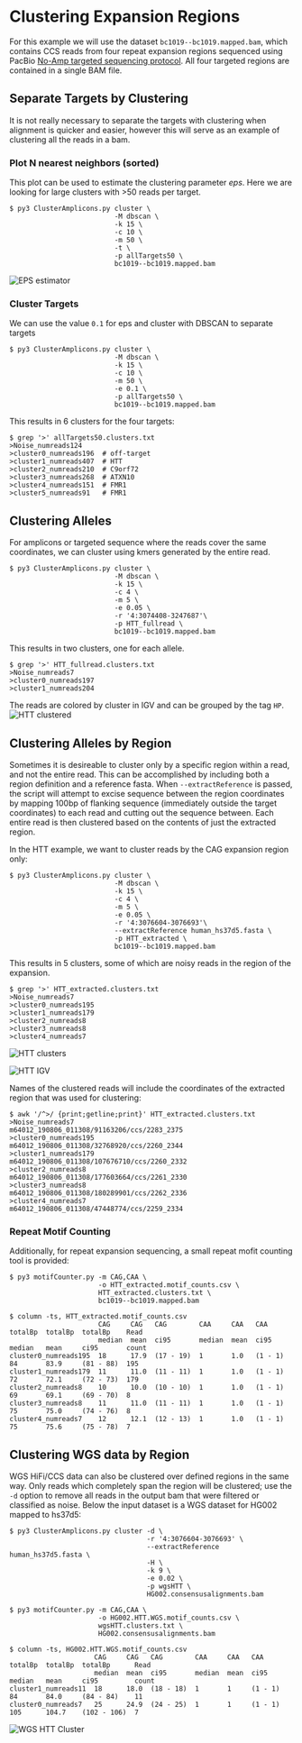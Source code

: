 # Clustering Expansion Regions

For this example we will use the dataset `bc1019--bc1019.mapped.bam`, which contains CCS reads from four repeat expansion regions sequenced using PacBio [No-Amp targeted sequencing protocol](https://www.pacb.com/applications/targeted-sequencing/no-amp-targeted-sequencing/).  All four targeted regions are contained in a single BAM file.

## Separate Targets by Clustering
It is not really necessary to separate the targets with clustering when alignment is quicker and easier, however this will serve as an example of clustering all the reads in a bam.

### Plot N nearest neighbors (sorted)
This plot can be used to estimate the clustering parameter *eps*.  Here we are looking for large clusters with >50 reads per target.

    $ py3 ClusterAmplicons.py cluster \
                              -M dbscan \
                              -k 15 \     
                              -c 10 \
                              -m 50 \ 
                              -t \
                              -p allTargets50 \
                              bc1019--bc1019.mapped.bam

![EPS estimator](https://github.com/PacificBiosciences/pbampliconclustering/blob/master/examples/no_amp/allTargets50.eps_estimator.png)

### Cluster Targets
We can use the value `0.1` for eps and cluster with DBSCAN to separate targets

    $ py3 ClusterAmplicons.py cluster \
                              -M dbscan \
                              -k 15 \
                              -c 10 \
                              -m 50 \
                              -e 0.1 \
                              -p allTargets50 \
                              bc1019--bc1019.mapped.bam

This results in 6 clusters for the four targets:

    $ grep '>' allTargets50.clusters.txt 
    >Noise_numreads124
    >cluster0_numreads196  # off-target
    >cluster1_numreads407  # HTT
    >cluster2_numreads210  # C9orf72
    >cluster3_numreads268  # ATXN10 
    >cluster4_numreads151  # FMR1
    >cluster5_numreads91   # FMR1

## Clustering Alleles
For amplicons or targeted sequence where the reads cover the same coordinates, we can cluster using kmers generated by the entire read.  
    
    $ py3 ClusterAmplicons.py cluster \
                              -M dbscan \
                              -k 15 \
                              -c 4 \
                              -m 5 \
                              -e 0.05 \
                              -r '4:3074408-3247687'\
                              -p HTT_fullread \
                              bc1019--bc1019.mapped.bam

This results in two clusters, one for each allele.

    $ grep '>' HTT_fullread.clusters.txt 
    >Noise_numreads7
    >cluster0_numreads197
    >cluster1_numreads204

The reads are colored by cluster in IGV and can be grouped by the tag `HP`.
![HTT clustered](https://github.com/PacificBiosciences/pbampliconclustering/blob/master/examples/no_amp/HTT_clustered.png)

## Clustering Alleles by Region
Sometimes it is desireable to cluster only by a specific region within a read, and not the entire read.  This can be accomplished by including both a region definition and a reference fasta.  When `--extractReference` is passed, the script will attempt to excise sequence between the region coordinates by mapping 100bp of flanking sequence (immediately outside the target coordinates) to each read and cutting out the sequence between.  Each entire read is then clustered based on the contents of just the extracted region.  

In the HTT example, we want to cluster reads by the CAG expansion region only:

    $ py3 ClusterAmplicons.py cluster \
                              -M dbscan \
                              -k 15 \
                              -c 4 \
                              -m 5 \
                              -e 0.05 \
                              -r '4:3076604-3076693'\
                              --extractReference human_hs37d5.fasta \
                              -p HTT_extracted \
                              bc1019--bc1019.mapped.bam

This results in 5 clusters, some of which are noisy reads in the region of the expansion.

    $ grep '>' HTT_extracted.clusters.txt 
    >Noise_numreads7
    >cluster0_numreads195
    >cluster1_numreads179
    >cluster2_numreads8
    >cluster3_numreads8
    >cluster4_numreads7

![HTT clusters](https://github.com/PacificBiosciences/pbampliconclustering/blob/master/examples/no_amp/HTT_extracted.clusters.png)


![HTT IGV](https://github.com/PacificBiosciences/pbampliconclustering/blob/master/examples/no_amp/HTT_extracted_clustersIGV.png)

Names of the clustered reads will include the coordinates of the extracted region that was used for clustering:

    $ awk '/^>/ {print;getline;print}' HTT_extracted.clusters.txt
    >Noise_numreads7
    m64012_190806_011308/91163206/ccs/2283_2375
    >cluster0_numreads195
    m64012_190806_011308/32768920/ccs/2260_2344
    >cluster1_numreads179
    m64012_190806_011308/107676710/ccs/2260_2332
    >cluster2_numreads8
    m64012_190806_011308/177603664/ccs/2261_2330
    >cluster3_numreads8
    m64012_190806_011308/180289901/ccs/2262_2336
    >cluster4_numreads7
    m64012_190806_011308/47448774/ccs/2259_2334

### Repeat Motif Counting

Additionally, for repeat expansion sequencing, a small repeat mofit counting tool is provided:

    $ py3 motifCounter.py -m CAG,CAA \
                          -o HTT_extracted.motif_counts.csv \
                          HTT_extracted.clusters.txt \
                          bc1019--bc1019.mapped.bam
    
    $ column -ts, HTT_extracted.motif_counts.csv
                          CAG     CAG   CAG        CAA     CAA   CAA      totalBp  totalBp  totalBp    Read
                          median  mean  ci95       median  mean  ci95     median   mean     ci95       count
    cluster0_numreads195  18      17.9  (17 - 19)  1       1.0   (1 - 1)  84       83.9     (81 - 88)  195
    cluster1_numreads179  11      11.0  (11 - 11)  1       1.0   (1 - 1)  72       72.1     (72 - 73)  179
    cluster2_numreads8    10      10.0  (10 - 10)  1       1.0   (1 - 1)  69       69.1     (69 - 70)  8
    cluster3_numreads8    11      11.0  (11 - 11)  1       1.0   (1 - 1)  75       75.0     (74 - 76)  8
    cluster4_numreads7    12      12.1  (12 - 13)  1       1.0   (1 - 1)  75       75.6     (75 - 78)  7

## Clustering WGS data by Region
WGS HiFi/CCS data can also be clustered over defined regions in the same way.  Only reads which completely span the region will be clustered; use the  `-d` option to remove all reads in the output bam that were filtered or classified as noise.  Below the input dataset is a WGS dataset for HG002 mapped to hs37d5:

    $ py3 ClusterAmplicons.py cluster -d \
                                      -r '4:3076604-3076693' \
                                      --extractReference human_hs37d5.fasta \
                                      -H \
                                      -k 9 \
                                      -e 0.02 \
                                      -p wgsHTT \
                                      HG002.consensusalignments.bam 

    $ py3 motifCounter.py -m CAG,CAA \
                          -o HG002.HTT.WGS.motif_counts.csv \
                          wgsHTT.clusters.txt \
                          HG002.consensusalignments.bam

    $ column -ts, HG002.HTT.WGS.motif_counts.csv 
                         CAG     CAG   CAG        CAA     CAA   CAA      totalBp  totalBp  totalBp      Read
                         median  mean  ci95       median  mean  ci95     median   mean     ci95         count
    cluster1_numreads11  18      18.0  (18 - 18)  1       1     (1 - 1)  84       84.0     (84 - 84)    11
    cluster0_numreads7   25      24.9  (24 - 25)  1       1     (1 - 1)  105      104.7    (102 - 106)  7

![WGS HTT Cluster](https://github.com/PacificBiosciences/pbampliconclustering/blob/master/examples/no_amp/wgsHTT_igv.png)








